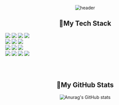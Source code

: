 <div align = "center">  
    
![header](https://capsule-render.vercel.app/api?type=waving&color=auto&height=300&section=header&text=YouJung+Jang&fontSize=90&animation=fadeIn&fontAlignY=38&desc=Hello%20World!%20Welcome%20to%20my%20Github🚀&descAlignY=57&descAlign=62)


 
<!--
[![Typing SVG](https://readme-typing-svg.demolab.com?font=Alkatra&weight=500&size=45&duration=7000&pause=11&color=FFFFFF&center=false&vCenter=false&multiline=true&repeat=true&width=1000&height=100&lines=Hello+World!+Welcome+To+YouJung's+GitHub)](https://git.io/typing-svg)

<p align="center">
  <img src="https://readme-typing-svg.demolab.com/?lines=Type+messages+everywhere!;Add+a+bio+to+your+profile!;Add+a+description+to+your+repo!;Make+your+readme+stand+out!&font=Fira%20Code&center=true&width=380&height=50&duration=4000&pause=1000" alt="Example Usage - README Typing SVG">
</p>

-->
    
## 🌱My Tech Stack 
<div style="display:flex; flex-direction:column; align-items:flex-start;">
    <!-- Backend -->
    <div align= "center">
        <img src="https://img.shields.io/badge/Java-007396?style=for-the-badge&logo=Java&logoColor=white">
        <img src="https://img.shields.io/badge/C++-00599C?style=for-the-badge&logo=cplusplus&logoColor=white">
        <img src="https://img.shields.io/badge/Spring Boot-6DB33F?style=for-the-badge&logo=spring boot&logoColor=white"> 
        <img src="https://img.shields.io/badge/Node.js-339933?style=for-the-badge&logo=Node.js&logoColor=white">
    </div>
    <!-- Database -->
    <div>
        <img src="https://img.shields.io/badge/Python-3766AB?style=for-the-badge&logo=Python&logoColor=white">
        <img src="https://img.shields.io/badge/mysql-4479A1?style=for-the-badge&logo=mysql&logoColor=white"> 
        <img src="https://img.shields.io/badge/firebase-FFCA28?style=for-the-badge&logo=firebase&logoColor=white">
    </div>
    <!-- Server -->
    <div>
        <img src="https://img.shields.io/badge/linux-FCC624?style=for-the-badge&logo=linux&logoColor=black"> 
        <img src="https://img.shields.io/badge/Amazon AWS-232F3E?style=for-the-badge&logo=amazon aws&logoColor=white"> 
        <img src="https://img.shields.io/badge/Docker-2496ED?style=for-the-badge&logo=Docker&logoColor=white">
    </div>
    <!-- Frontend -->
    <div>
        <img src="https://img.shields.io/badge/html5-E34F26?style=for-the-badge&logo=html5&logoColor=white"> 
        <img src="https://img.shields.io/badge/css-1572B6?style=for-the-badge&logo=css3&logoColor=white"> 
        <img src="https://img.shields.io/badge/javascript-F7DF1E?style=for-the-badge&logo=javascript&logoColor=black"> 
        <img src="https://img.shields.io/badge/Andoid Studio-3DDC84?style=for-the-badge&logo=android studio&logoColor=white">
    </div>
</div>

<br></br>
## 🏅My GitHub Stats
![Anurag's GitHub stats](https://github-readme-stats.vercel.app/api?username=JangYouJung&show_icons=true&theme=radical)
<br></br>

<!--
## 🖥️ My Coding Stats
[![Solved.ac Profile](http://mazassumnida.wtf/api/v2/generate_badge?boj=sunny819819)](https://solved.ac/sunny819819)
<br></br>
</div>
-->
